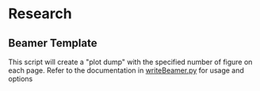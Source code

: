 # Research
## Beamer Template
This script will create a "plot dump" with the specified number of figure on each page. Refer to the 
documentation in [writeBeamer.py](/TeX/writeBeamer.py) for usage and options
